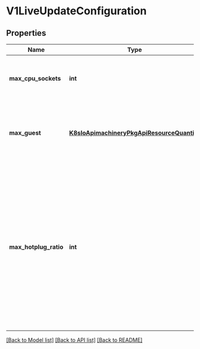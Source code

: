 # V1LiveUpdateConfiguration

## Properties
Name | Type | Description | Notes
------------ | ------------- | ------------- | -------------
**max_cpu_sockets** | **int** | MaxCpuSockets holds the maximum amount of sockets that can be hotplugged | [optional] 
**max_guest** | [**K8sIoApimachineryPkgApiResourceQuantity**](K8sIoApimachineryPkgApiResourceQuantity.md) | MaxGuest defines the maximum amount memory that can be allocated to the guest using hotplug. | [optional] 
**max_hotplug_ratio** | **int** | MaxHotplugRatio is the ratio used to define the max amount of a hotplug resource that can be made available to a VM when the specific Max* setting is not defined (MaxCpuSockets, MaxGuest) Example: VM is configured with 512Mi of guest memory, if MaxGuest is not defined and MaxHotplugRatio is 2 then MaxGuest &#x3D; 1Gi defaults to 4 | [optional] 

[[Back to Model list]](../README.md#documentation-for-models) [[Back to API list]](../README.md#documentation-for-api-endpoints) [[Back to README]](../README.md)


